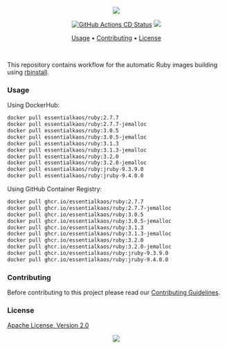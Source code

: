 <p align="center"><a href="#readme"><img src="https://gh.kaos.st/ruby.svg"/></a></p>

<p align="center">
  <a href="https://kaos.sh/w/ruby/cd"><img src="https://kaos.sh/w/ruby/cd.svg" alt="GitHub Actions CD Status" /></a>
  <a href="#license"><img src="https://gh.kaos.st/apache2.svg"></a>
</p>

<p align="center"><a href="#usage">Usage</a> • <a href="#contributing">Contributing</a> • <a href="#license">License</a></p>

<br/>

 This repository contains workflow for the automatic Ruby images building using [rbinstall](https://kaos.sh/rbinstall).

 ### Usage

Using DockerHub:

```bash
docker pull essentialkaos/ruby:2.7.7
docker pull essentialkaos/ruby:2.7.7-jemalloc
docker pull essentialkaos/ruby:3.0.5
docker pull essentialkaos/ruby:3.0.5-jemalloc
docker pull essentialkaos/ruby:3.1.3
docker pull essentialkaos/ruby:3.1.3-jemalloc
docker pull essentialkaos/ruby:3.2.0
docker pull essentialkaos/ruby:3.2.0-jemalloc
docker pull essentialkaos/ruby:jruby-9.3.9.0
docker pull essentialkaos/ruby:jruby-9.4.0.0
```

Using GitHub Container Registry:

```bash
docker pull ghcr.io/essentialkaos/ruby:2.7.7
docker pull ghcr.io/essentialkaos/ruby:2.7.7-jemalloc
docker pull ghcr.io/essentialkaos/ruby:3.0.5
docker pull ghcr.io/essentialkaos/ruby:3.0.5-jemalloc
docker pull ghcr.io/essentialkaos/ruby:3.1.3
docker pull ghcr.io/essentialkaos/ruby:3.1.3-jemalloc
docker pull ghcr.io/essentialkaos/ruby:3.2.0
docker pull ghcr.io/essentialkaos/ruby:3.2.0-jemalloc
docker pull ghcr.io/essentialkaos/ruby:jruby-9.3.9.0
docker pull ghcr.io/essentialkaos/ruby:jruby-9.4.0.0
```

### Contributing

Before contributing to this project please read our [Contributing Guidelines](https://github.com/essentialkaos/contributing-guidelines#contributing-guidelines).

### License

[Apache License, Version 2.0](http://www.apache.org/licenses/LICENSE-2.0)

<p align="center"><a href="https://essentialkaos.com"><img src="https://gh.kaos.st/ekgh.svg"/></a></p>

